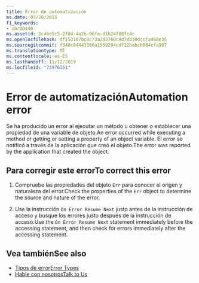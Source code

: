 ```yaml
---
title: Error de automatización
ms.date: 07/20/2015
f1_keywords:
- vbrID440
ms.assetid: 2c4be5c5-2f0d-4a2b-96fe-d1b24f08fc4c
ms.openlocfilehash: df153167bc8c73a2d3760c8d7db30dccfa468e35
ms.sourcegitcommit: f348c84443380a1959294cdf12babcb804cfa987
ms.translationtype: MT
ms.contentlocale: es-ES
ms.lasthandoff: 11/12/2019
ms.locfileid: "73976151"
---
```

# <a name="automation-error"></a><span data-ttu-id="db850-102">Error de automatización</span><span class="sxs-lookup"><span data-stu-id="db850-102">Automation error</span></span>

<span data-ttu-id="db850-103">Se ha producido un error al ejecutar un método u obtener o establecer una propiedad de una variable de objeto.</span><span class="sxs-lookup"><span data-stu-id="db850-103">An error occurred while executing a method or getting or setting a property of an object variable.</span></span> <span data-ttu-id="db850-104">El error se notificó a través de la aplicación que creó el objeto.</span><span class="sxs-lookup"><span data-stu-id="db850-104">The error was reported by the application that created the object.</span></span>  
  
## <a name="to-correct-this-error"></a><span data-ttu-id="db850-105">Para corregir este error</span><span class="sxs-lookup"><span data-stu-id="db850-105">To correct this error</span></span>  
  
1. <span data-ttu-id="db850-106">Compruebe las propiedades del objeto `Err` para conocer el origen y naturaleza del error.</span><span class="sxs-lookup"><span data-stu-id="db850-106">Check the properties of the `Err` object to determine the source and nature of the error.</span></span>  
  
2. <span data-ttu-id="db850-107">Use la instrucción `On Error Resume Next` justo antes de la instrucción de acceso y busque los errores justo después de la instrucción de acceso.</span><span class="sxs-lookup"><span data-stu-id="db850-107">Use the `On Error Resume Next` statement immediately before the accessing statement, and then check for errors immediately after the accessing statement.</span></span>  
  
## <a name="see-also"></a><span data-ttu-id="db850-108">Vea también</span><span class="sxs-lookup"><span data-stu-id="db850-108">See also</span></span>

- [<span data-ttu-id="db850-109">Tipos de error</span><span class="sxs-lookup"><span data-stu-id="db850-109">Error Types</span></span>](../../../visual-basic/programming-guide/language-features/error-types.md)
- [<span data-ttu-id="db850-110">Hable con nosotros</span><span class="sxs-lookup"><span data-stu-id="db850-110">Talk to Us</span></span>](/visualstudio/ide/feedback-options)
